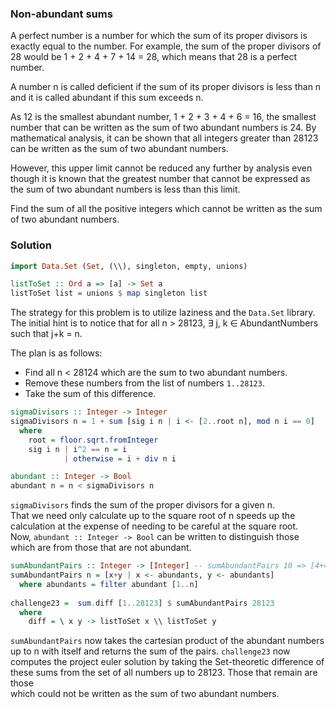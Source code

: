 
### Non-abundant sums

A perfect number is a number for which the sum of its proper divisors is
exactly equal to the number. For example, the sum of the proper divisors
of 28 would be 1 + 2 + 4 + 7 + 14 = 28, which means that 28 is a perfect number.

A number n is called deficient if the sum of its proper divisors is less than n
and it is called abundant if this sum exceeds n.

As 12 is the smallest abundant number, 1 + 2 + 3 + 4 + 6 = 16,
the smallest number that can be written as the sum of two abundant
numbers is 24. By mathematical analysis, it can be shown that all integers
greater than 28123 can be written as the sum of two abundant numbers.

However, this upper limit cannot be reduced any further by analysis even
though it is known that the greatest number that cannot be expressed as the
sum of two abundant numbers is less than this limit.

Find the sum of all the positive integers which cannot be written
as the sum of two abundant numbers.

### Solution

```haskell
import Data.Set (Set, (\\), singleton, empty, unions)

listToSet :: Ord a => [a] -> Set a
listToSet list = unions $ map singleton list
```

The strategy for this problem is to utilize laziness and the `Data.Set` library.<br>
The initial hint is to notice that for all n > 28123, ∃ j, k ∈ AbundantNumbers such that j+k = n.<p>
The plan is as follows:
- Find all n < 28124 which are the sum to two abundant numbers.
- Remove these numbers from the list of numbers `1..28123`.
- Take the sum of this difference.


```haskell
sigmaDivisors :: Integer -> Integer
sigmaDivisors n = 1 + sum [sig i n | i <- [2..root n], mod n i == 0]
  where
    root = floor.sqrt.fromInteger
    sig i n | i^2 == n = i
            | otherwise = i + div n i  

abundant :: Integer -> Bool
abundant n = n < sigmaDivisors n
```

`sigmaDivisors` finds the sum of the proper divisors for a given n.<br>
That we need only calculate up to the square root of n speeds up the<br>
calculation at the expense of needing to be careful at the square root.<br>
Now, `abundant :: Integer -> Bool` can be written to distinguish those<br>
which are from those that are not abundant.


```haskell
sumAbundantPairs :: Integer -> [Integer] -- sumAbundantPairs 10 => [4+4]
sumAbundantPairs n = [x+y | x <- abundants, y <- abundants]
  where abundants = filter abundant [1..n]
  
challenge23 =  sum.diff [1..28123] $ sumAbundantPairs 28123
  where
    diff = \ x y -> listToSet x \\ listToSet y
```

`sumAbundantPairs` now takes the cartesian product of the abundant numbers<br>
up to n with itself and returns the sum of the pairs. `challenge23` now <br>
computes the project euler solution by taking the Set-theoretic difference of<br>
these sums from the set of all numbers up to 28123. Those that remain are those<br>
which could not be written as the sum of two abundant numbers.

